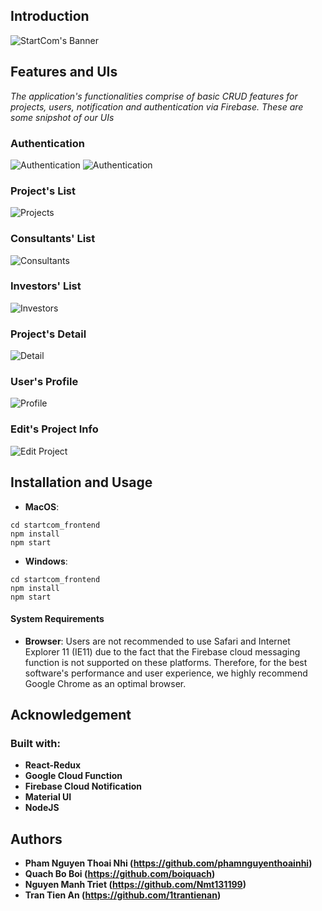 ## Introduction
![StartCom's Banner](https://user-images.githubusercontent.com/37201941/85217037-6baad900-b3b6-11ea-893b-5344e5fbaeac.png)

## Features and UIs
_The application's functionalities comprise of basic CRUD features for projects, users, notification and authentication via Firebase. These are some snipshot of our UIs_
### Authentication
![Authentication](https://user-images.githubusercontent.com/37201941/85217103-423e7d00-b3b7-11ea-996b-b07de060e5c5.png)
![Authentication](https://user-images.githubusercontent.com/37201941/85217181-25567980-b3b8-11ea-85cf-7b9409b9bf83.png)

### Project's List
![Projects](https://user-images.githubusercontent.com/37201941/85217123-6f8b2b00-b3b7-11ea-905d-02089c467f24.png)

### Consultants' List
![Consultants](https://user-images.githubusercontent.com/37201941/85217179-22f41f80-b3b8-11ea-8654-5d351ff67e3e.png)

### Investors' List
![Investors](https://user-images.githubusercontent.com/37201941/85217180-24254c80-b3b8-11ea-982e-7355cb01b752.png)

### Project's Detail
![Detail](https://user-images.githubusercontent.com/37201941/85217164-f50edb00-b3b7-11ea-9b37-a237d04ca85a.png)

### User's Profile
![Profile](https://user-images.githubusercontent.com/37201941/85217167-f809cb80-b3b7-11ea-9668-b5a10c5d42a6.png)

### Edit's Project Info
![Edit Project](https://user-images.githubusercontent.com/37201941/85217277-2936cb80-b3b9-11ea-9e90-e3d339a18f4e.png)


## Installation and Usage
* __MacOS__: 
```
cd startcom_frontend
npm install
npm start
```

* __Windows__: 
```
cd startcom_frontend
npm install
npm start
```

#### System Requirements
* __Browser__: Users are not recommended to use Safari and Internet Explorer 11 (IE11) due to the fact that the Firebase cloud messaging function is not supported on these platforms. Therefore, for the best software's performance and user experience, we highly recommend Google Chrome as an optimal browser.


## Acknowledgement
### Built with:
* __React-Redux__
* __Google Cloud Function__
* __Firebase Cloud Notification__
* __Material UI__
* __NodeJS__

## Authors
* __Pham Nguyen Thoai Nhi (https://github.com/phamnguyenthoainhi)__
* __Quach Bo Boi (https://github.com/boiquach)__
* __Nguyen Manh Triet (https://github.com/Nmt131199)__
* __Tran Tien An (https://github.com/1trantienan)__



